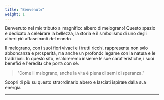 ```yaml
---
title: "Benvenuto"
weight: 1
---
```


Benvenuto nel mio tributo al magnifico albero di melograno! Questo spazio è dedicato a celebrare la bellezza, la storia e il simbolismo di uno degli alberi più affascinanti del mondo.

Il melograno, con i suoi fiori vivaci e i frutti ricchi, rappresenta non solo abbondanza e prosperità, ma anche un profondo legame con la natura e le tradizioni. In questo sito, esploreremo insieme le sue caratteristiche, i suoi benefici e l'eredità che porta con sé.

> "Come il melograno, anche la vita è piena di semi di speranza." 

Scopri di più su questo straordinario albero e lasciati ispirare dalla sua energia.

---

